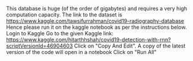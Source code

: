 This database is huge (of the order of gigabytes) and requires a very high computation capacity. The link to the dataset is https://www.kaggle.com/tawsifurrahman/covid19-radiography-database
Hence please run it on the kaggle notebook as per the instructions below.
Login to Kaggle 
Go to the given Kaggle link: https://www.kaggle.com/hitarthhshah/covid19-detection-with-rnn?scriptVersionId=46904603 
Click on "Copy And Edit". A copy of the latest version of the code will open in a notebook 
Click on "Run All"
